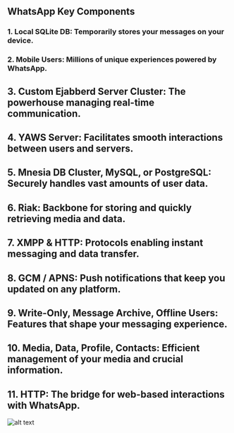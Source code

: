 

## WhatsApp Key Components

### 1. Local SQLite DB: Temporarily stores your messages on your device.

### 2. Mobile Users: Millions of unique experiences powered by WhatsApp.

## 3. Custom Ejabberd Server Cluster: The powerhouse managing real-time communication.

## 4.  YAWS Server: Facilitates smooth interactions between users and servers.

## 5.  Mnesia DB Cluster, MySQL, or PostgreSQL: Securely handles vast amounts of user data.

## 6. Riak: Backbone for storing and quickly retrieving media and data.

## 7. XMPP & HTTP: Protocols enabling instant messaging and data transfer.

## 8. GCM / APNS: Push notifications that keep you updated on any platform.

## 9. Write-Only, Message Archive, Offline Users: Features that shape your messaging experience.

## 10. Media, Data, Profile, Contacts: Efficient management of your media and crucial information.

## 11. HTTP: The bridge for web-based interactions with WhatsApp.

![alt text](image.png)